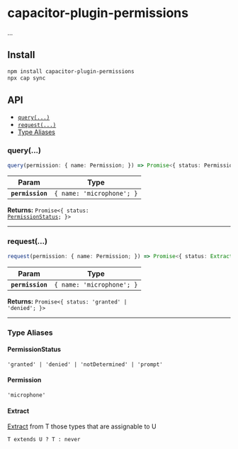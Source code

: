 # capacitor-plugin-permissions

...

## Install

```bash
npm install capacitor-plugin-permissions
npx cap sync
```

## API

<docgen-index>

* [`query(...)`](#query)
* [`request(...)`](#request)
* [Type Aliases](#type-aliases)

</docgen-index>

<docgen-api>
<!--Update the source file JSDoc comments and rerun docgen to update the docs below-->

### query(...)

```typescript
query(permission: { name: Permission; }) => Promise<{ status: PermissionStatus; }>
```

| Param            | Type                                 |
| ---------------- | ------------------------------------ |
| **`permission`** | <code>{ name: 'microphone'; }</code> |

**Returns:** <code>Promise&lt;{ status: <a href="#permissionstatus">PermissionStatus</a>; }&gt;</code>

--------------------


### request(...)

```typescript
request(permission: { name: Permission; }) => Promise<{ status: Extract<PermissionStatus, 'granted' | 'denied'>; }>
```

| Param            | Type                                 |
| ---------------- | ------------------------------------ |
| **`permission`** | <code>{ name: 'microphone'; }</code> |

**Returns:** <code>Promise&lt;{ status: 'granted' | 'denied'; }&gt;</code>

--------------------


### Type Aliases


#### PermissionStatus

<code>'granted' | 'denied' | 'notDetermined' | 'prompt'</code>


#### Permission

<code>'microphone'</code>


#### Extract

<a href="#extract">Extract</a> from T those types that are assignable to U

<code>T extends U ? T : never</code>

</docgen-api>
